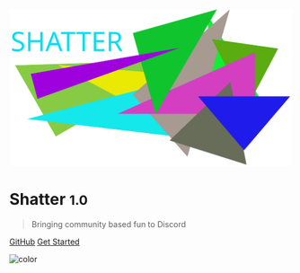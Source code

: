 <!-- docs/_coverpage.md -->

![logo](_media/icon.svg)

# Shatter <small>1.0</small>

> Bringing community based fun to Discord

[GitHub](https://github.com/Soyvolon/Shatter)
[Get Started](#Get-Started-With-Shatter)

<!-- background color -->
![color](#191c1c)